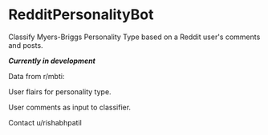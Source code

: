 # RedditPersonalityBot
Classify Myers-Briggs Personality Type based on a Reddit user's comments and posts.

***Currently in development***

Data from r/mbti:

User flairs for personality type.

User comments as input to classifier.



Contact u/rishabhpatil
